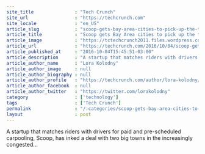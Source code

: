 ```yaml
---
site_title               : "Tech Crunch"
site_url                 : "https://techcrunch.com"
site_locale              : "en_US"
article_slug             : "scoop-gets-bay-area-cities-to-pick-up-the-tab-for-carpooling-to-alleviate-traffic-jams"
article_title            : "Scoop gets Bay Area cities to pick up the tab for carpooling to alleviate traffic jams"
article_image            : "https://tctechcrunch2011.files.wordpress.com/2016/05/4ee3bff420224fb98c44d743bea26ba6.jpeg?w=764&h=400&crop=1"
article_url              : "https://techcrunch.com/2016/10/04/scoop-gets-bay-area-cities-to-pick-up-the-tab-for-carpooling-to-alleviate-traffic-jams/"
article_published_at     : "2016-10-04T15:45:51-03:00"
article_description      : "A startup that matches riders with drivers for paid and pre-scheduled carpooling, Scoop, has inked a deal with two big towns in the increasingly congested..."
article_author_name      : "Lora Kolodny"
article_author_image     : null
article_author_biography : null
article_author_profile   : "https://techcrunch.com/author/lora-kolodny/"
article_author_facebook  : null
article_author_twitter   : "https://twitter.com/lorakolodny"
category                 : ['technology']
tags                     : ['Tech Crunch']
permalink                : "/:categories/scoop-gets-bay-area-cities-to-pick-up-the-tab-for-carpooling-to-alleviate-traffic-jams/"
layout                   : post
---
```


A startup that matches riders with drivers for paid and pre-scheduled carpooling, Scoop, has inked a deal with two big towns in the increasingly congested...
